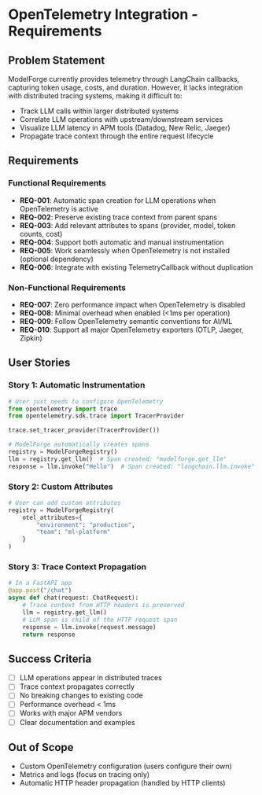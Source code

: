# OpenTelemetry Integration - Requirements

## Problem Statement

ModelForge currently provides telemetry through LangChain callbacks, capturing token usage, costs, and duration. However, it lacks integration with distributed tracing systems, making it difficult to:

- Track LLM calls within larger distributed systems
- Correlate LLM operations with upstream/downstream services
- Visualize LLM latency in APM tools (Datadog, New Relic, Jaeger)
- Propagate trace context through the entire request lifecycle

## Requirements

### Functional Requirements

- **REQ-001**: Automatic span creation for LLM operations when OpenTelemetry is active
- **REQ-002**: Preserve existing trace context from parent spans
- **REQ-003**: Add relevant attributes to spans (provider, model, token counts, cost)
- **REQ-004**: Support both automatic and manual instrumentation
- **REQ-005**: Work seamlessly when OpenTelemetry is not installed (optional dependency)
- **REQ-006**: Integrate with existing TelemetryCallback without duplication

### Non-Functional Requirements

- **REQ-007**: Zero performance impact when OpenTelemetry is disabled
- **REQ-008**: Minimal overhead when enabled (<1ms per operation)
- **REQ-009**: Follow OpenTelemetry semantic conventions for AI/ML
- **REQ-010**: Support all major OpenTelemetry exporters (OTLP, Jaeger, Zipkin)

## User Stories

### Story 1: Automatic Instrumentation
```python
# User just needs to configure OpenTelemetry
from opentelemetry import trace
from opentelemetry.sdk.trace import TracerProvider

trace.set_tracer_provider(TracerProvider())

# ModelForge automatically creates spans
registry = ModelForgeRegistry()
llm = registry.get_llm()  # Span created: "modelforge.get_llm"
response = llm.invoke("Hello")  # Span created: "langchain.llm.invoke"
```

### Story 2: Custom Attributes
```python
# User can add custom attributes
registry = ModelForgeRegistry(
    otel_attributes={
        "environment": "production",
        "team": "ml-platform"
    }
)
```

### Story 3: Trace Context Propagation
```python
# In a FastAPI app
@app.post("/chat")
async def chat(request: ChatRequest):
    # Trace context from HTTP headers is preserved
    llm = registry.get_llm()
    # LLM span is child of the HTTP request span
    response = llm.invoke(request.message)
    return response
```

## Success Criteria

- [ ] LLM operations appear in distributed traces
- [ ] Trace context propagates correctly
- [ ] No breaking changes to existing code
- [ ] Performance overhead < 1ms
- [ ] Works with major APM vendors
- [ ] Clear documentation and examples

## Out of Scope

- Custom OpenTelemetry configuration (users configure their own)
- Metrics and logs (focus on tracing only)
- Automatic HTTP header propagation (handled by HTTP clients)
